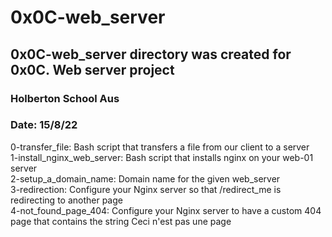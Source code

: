 # 0x0C-web_server
## 0x0C-web_server directory was created for 0x0C. Web server project
### Holberton School Aus
### Date: 15/8/22

0-transfer_file: Bash script that transfers a file from our client to a server  
1-install_nginx_web_server: Bash script that installs nginx on your web-01 server  
2-setup_a_domain_name: Domain name for the given web_server  
3-redirection: Configure your Nginx server so that /redirect_me is redirecting to another page  
4-not_found_page_404: Configure your Nginx server to have a custom 404 page that contains the string Ceci n'est pas une page  
